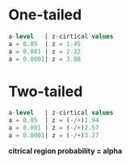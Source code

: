 # One-tailed
```sql
a-level   | z-cirtical values
a = 0.05  | z = 1.45
a = 0.001 | z = 2.32
a = 0.0001| z = 3.08
```

# Two-tailed
```sql
a-level   | z-cirtical values
a = 0.05  | z = (-/+)1.94
a = 0.001 | z = (-/+)2.57
a = 0.0001| z = (-/+)3.27
```
**citrical region probability = alpha**


